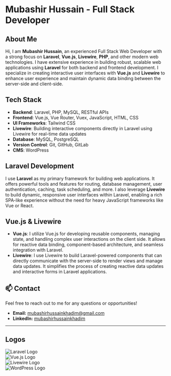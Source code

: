 # Mubashir Hussain - Full Stack Developer

## About Me

Hi, I am **Mubashir Hussain**, an experienced Full Stack Web Developer with a strong focus on **Laravel**, **Vue.js**, **Livewire**, **PHP**, and other modern web technologies. I have extensive experience in building robust, scalable web applications using **Laravel** for both backend and frontend development. I specialize in creating interactive user interfaces with **Vue.js** and **Livewire** to enhance user experience and maintain dynamic data binding between the server-side and client-side.

## Tech Stack

- **Backend**: Laravel, PHP, MySQL, RESTful APIs
- **Frontend**: Vue.js, Vue Router, Vuex, JavaScript, HTML, CSS
- **UI Frameworks**: Tailwind CSS
- **Livewire**: Building interactive components directly in Laravel using Livewire for real-time data updates
- **Database**: MySQL, PostgreSQL
- **Version Control**: Git, GitHub, GitLab
- **CMS**: WordPress

## Laravel Development

I use **Laravel** as my primary framework for building web applications. It offers powerful tools and features for routing, database management, user authentication, caching, task scheduling, and more. I also leverage **Livewire** to build dynamic, responsive user interfaces within Laravel, enabling a rich SPA-like experience without the need for heavy JavaScript frameworks like Vue or React.

## Vue.js & Livewire

- **Vue.js**: I utilize Vue.js for developing reusable components, managing state, and handling complex user interactions on the client side. It allows for reactive data binding, component-based architecture, and seamless integration with Laravel.
- **Livewire**: I use Livewire to build Laravel-powered components that can directly communicate with the server-side to render views and manage data updates. It simplifies the process of creating reactive data updates and interactive forms in Laravel applications.

## 📫 Contact

Feel free to reach out to me for any questions or opportunities!

- **Email:** [mubashirhussainkhadim@gmail.com](mailto:mubashirhussainkhadim@gmail.com)  
- **LinkedIn:** [mubashirhussainkhadim](https://linkedin.com/in/mubashirhussainkhadim)

---

## Logos

![Laravel Logo](https://upload.wikimedia.org/wikipedia/commons/a/a2/Laravel_logo.png)  
![Vue.js Logo](https://upload.wikimedia.org/wikipedia/commons/6/6b/Vue.js_Logo_2.png)  
![Livewire Logo](https://livewire.build/logo.png)  
![WordPress Logo](https://upload.wikimedia.org/wikipedia/commons/a/a2/WordPress_logo_2019.svg)

